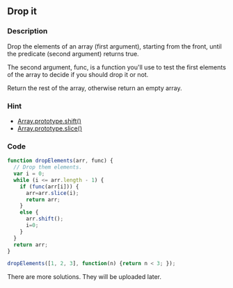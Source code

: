 ## Drop it

### Description
Drop the elements of an array (first argument), starting from the front, until the predicate (second argument) returns true.

The second argument, func, is a function you'll use to test the first elements of the array to decide if you should drop it or not.

Return the rest of the array, otherwise return an empty array.

### Hint

- [Array.prototype.shift()](https://developer.mozilla.org/en-US/docs/Web/JavaScript/Reference/Global_Objects/Array/shift)
- [Array.prototype.slice()](https://developer.mozilla.org/en-US/docs/Web/JavaScript/Reference/Global_Objects/Array/slice)

### Code

```javascript
function dropElements(arr, func) {
  // Drop them elements.
  var i = 0;
  while (i <= arr.length - 1) {
    if (func(arr[i])) {
      arr=arr.slice(i);
      return arr;
    }
    else {
      arr.shift();
      i=0;
    }
  }
  return arr;
}

dropElements([1, 2, 3], function(n) {return n < 3; });
```

There are more solutions. They will be uploaded later.